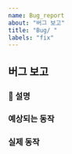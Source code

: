 ```yaml
---
name: Bug_report
about: "버그 보고"
title: "Bug/ "
labels: "fix"
---
```


## 버그 보고

### 📌 설명

### 예상되는 동작
<!-- What behavior were you expecting to see? -->

### 실제 동작
<!-- What behavior did you actually see? -->

